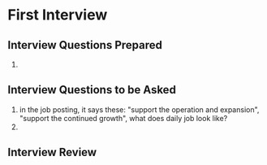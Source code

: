 # First Interview

## Interview Questions Prepared

1) 

## Interview Questions to be Asked
1) in the job posting, it says these: "support the operation and expansion", "support the continued growth", what does daily job look like?  
2) 

## Interview Review


